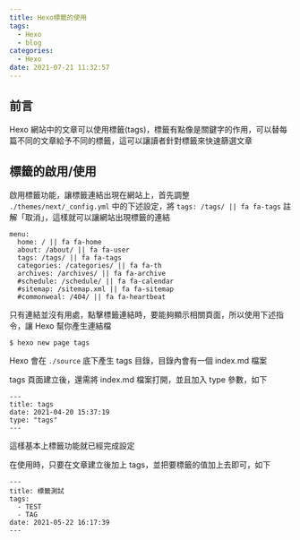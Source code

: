 ```yaml
---
title: Hexo標籤的使用
tags:
  - Hexo
  - blog
categories:
  - Hexo
date: 2021-07-21 11:32:57
---
```



## 前言

Hexo 網站中的文章可以使用標籤(tags)，標籤有點像是關鍵字的作用，可以替每篇不同的文章給予不同的標籤，這可以讓讀者針對標籤來快速篩選文章

<!--more-->

## 標籤的啟用/使用

啟用標籤功能，讓標籤連結出現在網站上，首先調整 `./themes/next/_config.yml` 中的下述設定，將 `tags: /tags/ || fa fa-tags` 註解「取消」，這樣就可以讓網站出現標籤的連結

```
menu:
  home: / || fa fa-home
  about: /about/ || fa fa-user
  tags: /tags/ || fa fa-tags
  categories: /categories/ || fa fa-th
  archives: /archives/ || fa fa-archive
  #schedule: /schedule/ || fa fa-calendar
  #sitemap: /sitemap.xml || fa fa-sitemap
  #commonweal: /404/ || fa fa-heartbeat
```

只有連結並沒有用處，點擊標籤連結時，要能夠顯示相關頁面，所以使用下述指令，讓 Hexo 幫你產生連結檔

```
$ hexo new page tags
```

Hexo 會在 `./source` 底下產生 tags 目錄，目錄內會有一個 index.md 檔案

tags 頁面建立後，還需將 index.md 檔案打開，並且加入 type 參數，如下

```
---
title: tags
date: 2021-04-20 15:37:19
type: "tags"
---
```

這樣基本上標籤功能就已經完成設定

在使用時，只要在文章建立後加上 tags，並把要標籤的值加上去即可，如下

```
---
title: 標籤測試
tags:
  - TEST
  - TAG
date: 2021-05-22 16:17:39
---
```

<!--
## 後記

該篇與 Hexo分類/關於功能 設定方式極度雷同，如有需要可以搭配一起設定，另外兩篇請參考下面連結

- [Hexo的分類功能]()
- [Hexo的關於功能]()
-->
